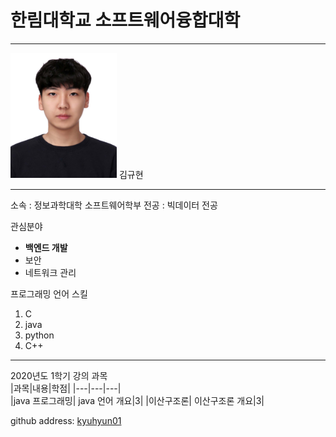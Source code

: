 # 한림대학교 소프트웨어융합대학
---
<img src=증명사진.jpg height=200 width=170>
김규현

---

소속 : 정보과학대학 소프트웨어학부 
전공 : 빅데이터 전공 

관심분야   
*  **백엔드 개발**
* 보안
* 네트워크 관리   

프로그래밍 언어 스킬
1. C
2. java
3. python
4. C++   


---------------

2020년도 1학기 강의 과목   
|과목|내용|학점|
|---|---|---|   
|java 프로그래밍| java 언어 개요|3|
|이산구조론| 이산구조론 개요|3|


github address: [kyuhyun01][github] 

[github]:http://github.com/kyuhyun01 




